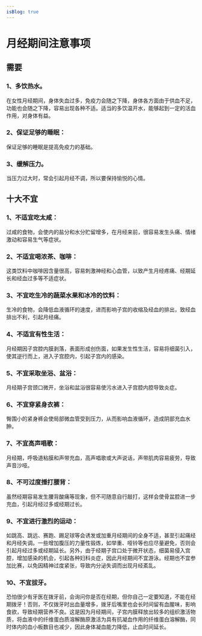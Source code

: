 ```yaml
---
isBlog: true
---
```


# 月经期间注意事项

## 需要
### 1、多饮热水。
在女性月经期间，身体失血过多，免疫力会随之下降，身体各方面由于供血不足，功能也会随之下降，容易出现各种不适。适当的多饮温开水，能够起到一定的活血作用，对身体有益。
### 2、保证足够的睡眠：
保证足够的睡眠是提高免疫力的基础。

### 3、缓解压力。
当压力过大时，常会引起月经不调，所以要保持愉悦的心情。

## 十大不宜

### 1、不适宜吃太咸：
过咸的食物，会使内的盐分和水分贮留增多，在月经来前，很容易发生头痛、情绪激动和容易生气等症状。

### 2、不适宜喝浓茶、咖啡：
这类饮料中咖啡因含量很高，容易刺激神经和心血管，以致产生月经疼痛、经期延长和经血过多等不适症状。

### 3、不宜吃生冷的蔬菜水果和冰冷的饮料：
生冷的食物，会降低血液循环的速度，进而影响子宫的收缩及经血的排出，致经血排出不利，引起月经痛。

### 4、不适宜有性生活：
月经期因子宫腔内膜剥落，表面形成创伤面，如果发生性生活，容易将细菌引入，使其逆行而上，进入子宫腔内，引起子宫内的感染。

### 5、不宜采取坐浴、盆浴：
月经期子宫颈口微开，坐浴和盆浴很容易使污水进入子宫腔内腔导致炎症。

### 6、不宜穿紧身衣裤：
臀围小的紧身裤会使局部微血管受到压力，从而影响血液循环，造成阴部充血水肿。

### 7、不宜高声唱歌：
月经期，呼吸道粘膜和声带充血，高声唱歌或大声说话，声带肌肉容易疲劳，导致声音沙哑。

### 8、不可过度捶打腰背：
虽然经期容易发生腰背酸痛等现象，但不可随意自行敲打，这样会使骨盆腔进一步充血，引起月经过多或经期过长。

### 9、不宜进行激烈的运动：
如跳高、跳远、赛跑、踢足球等会诱发或加重月经期间的全身不适，甚至引起痛经和月经失调。一些增加腹压的力量性锻炼，如举重、哑铃等也应尽量避免，否则会引起月经过多或经期延长。另外，由于经期子宫口处于微开状态，细菌易侵入宫腔，增加感染的机会，引起各种妇科炎症，因此月经期间不宜游泳。经期也不宜参加比赛，以免因精神过度紧张，导致内分泌失调而出现月经紊乱。

### 10、不宜拔牙。
恐怕很少有牙医在拨牙前，会询问你是否在经期，但你自己一定要知道，不能在经期拨牙！否则，不仅拨牙时出血量增多，拨牙后嘴里也会长时间留有血腥味，影响食欲，导致经期营养不良。这是因为月经期间，子宫内膜释放出较多的组织激活物质，将血液中的纤维蛋白质溶解酶原激活为具有抗凝血作用的纤维蛋白溶解酶，同时体内的血小板数目也减少，因此身体凝血能力降低，止血时间延长。

